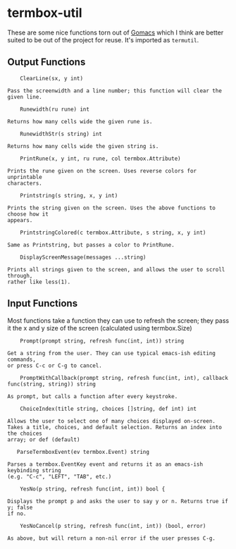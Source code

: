 # termbox-util

These are some nice functions torn out of [Gomacs](https://github.com/japanoise/gomacs)
which I think are better suited to be out of the project for reuse. It's imported
as `termutil`.

## Output Functions

~~~
    ClearLine(sx, y int)

Pass the screenwidth and a line number; this function will clear the given line.

    Runewidth(ru rune) int

Returns how many cells wide the given rune is.

    RunewidthStr(s string) int

Returns how many cells wide the given string is.

    PrintRune(x, y int, ru rune, col termbox.Attribute)

Prints the rune given on the screen. Uses reverse colors for unprintable
characters.

    Printstring(s string, x, y int)

Prints the string given on the screen. Uses the above functions to choose how it
appears.

    PrintstringColored(c termbox.Attribute, s string, x, y int)

Same as Printstring, but passes a color to PrintRune.

    DisplayScreenMessage(messages ...string)

Prints all strings given to the screen, and allows the user to scroll through,
rather like less(1).
~~~

## Input Functions

Most functions take a function they can use to refresh the screen; they pass it
the x and y size of the screen (calculated using termbox.Size)

~~~
    Prompt(prompt string, refresh func(int, int)) string

Get a string from the user. They can use typical emacs-ish editing commands,
or press C-c or C-g to cancel.

    PromptWithCallback(prompt string, refresh func(int, int), callback func(string, string)) string

As prompt, but calls a function after every keystroke.

    ChoiceIndex(title string, choices []string, def int) int

Allows the user to select one of many choices displayed on-screen.
Takes a title, choices, and default selection. Returns an index into the choices
array; or def (default)

   ParseTermboxEvent(ev termbox.Event) string

Parses a termbox.EventKey event and returns it as an emacs-ish keybinding string
(e.g. "C-c", "LEFT", "TAB", etc.)

    YesNo(p string, refresh func(int, int)) bool {

Displays the prompt p and asks the user to say y or n. Returns true if y; false
if no.

    YesNoCancel(p string, refresh func(int, int)) (bool, error)

As above, but will return a non-nil error if the user presses C-g.
~~~
